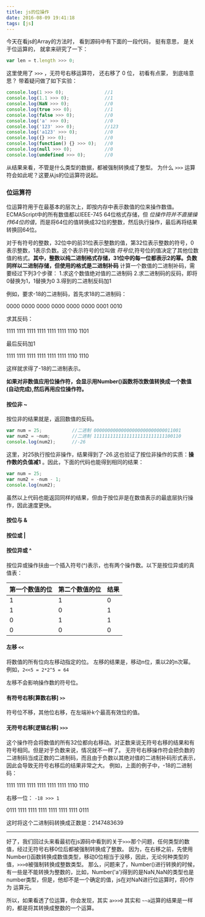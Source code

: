 ```yaml
---
title: js的位操作
date: 2016-08-09 19:41:18
tags: [js]
---
```


今天在看js的Array的方法时， 看到源码中有下面的一段代码， 挺有意思， 是关于位运算的， 就拿来研究了一下：

```javascript
var len = t.length >>> 0;
```

这里使用了 `>>>` ，无符号右移运算符， 还右移了 0 位， 初看有点蒙， 到底啥意思？ 带着疑问做了如下实验：

```javascript
console.log(1 >>> 0);               //1
console.log(1.1 >>> 0);             //1
console.log(NaN >>> 0);             //0
console.log(true >>> 0);            //1
console.log(false >>> 0);           //0
console.log('a' >>> 0);             //0
console.log('123' >>> 0);           //123
console.log('a123' >>> 0);          //0
console.log({} >>> 0);              //0
console.log(function() {} >>> 0);   //0
console.log(null >>> 0);            //0
console.log(undefined >>> 0);       //0
```

从结果来看，不管是什么类型的数据，都被强制转换成了整型。 为什么 `>>>` 运算符会如此呢？这要从js的位运算符说起。

<!-- more -->

### 位运算符

位运算符用于在最基本的层次上，即按内存中表示数值的位来操作数值。ECMAScript中的所有数值都以IEEE-745 64位格式存储，但 *位操作符并不直接操作64位的值*，而是将64位的值转换成32位的整数，然后执行操作，最后再将结果转换回64位。

对于有符号的整数，32位中的前31位表示整数的值，第32位表示整数的符号，0表示整数，1表示负数。这个表示符号的位叫做 *符号位*,符号位的值决定了其他位数值的格式。**其中，整数以纯二进制格式存储，31位中的每一位都表示2的幂。负数同样以二进制存储，但使用的格式是二进制补码** 计算一个数值的二进制补码，需要经过下列3个步骤： 1.求这个数值绝对值的二进制码 2.求二进制码的反码，即将0替换为1，1替换为0 3.得到的二进制反码加1

例如，要求-18的二进制码，首先求18的二进制码：

0000 0000 0000 0000 0000 0000 0001 0010

求其反码：

1111 1111 1111 1111 1111 1111 1110 1101

最后反码加1

1111 1111 1111 1111 1111 1111 1110 1110

这样就求得了-18的二进制表示。

**如果对非数值应用位操作符，会显示用Number()函数将改数值转换成一个数值(自动完成),然后再用应位操作符。**

#### 按位非 ~

按位非的结果就是，返回数值的反码。

```javascript
var num = 25;           //二进制 00000000000000000000000000011001
var num2 = ~num;        //二进制 11111111111111111111111111100110
console.log(num2);      //-26
```

这里，对25执行按位非操作，结果得到了-26.这也验证了按位非操作的实质：**操作数的负值减1** 。因此，下面的代码也能得到相同的结果：

```javascript
var num = 25;
var num2 = -num - 1;
console.log(num2);
```

虽然以上代码也能返回同样的结果，但由于按位非是在数值表示的最底层执行操作，因此速度更快。

#### 按位与 &

#### 按位或 |

#### 按位异或 ^

按位异或操作扶由一个插入符号(^)表示，也有两个操作数。以下是按位异或的真值表：

| 第一个数值的位 | 第二个数值的位 | 结果 |
|----------------|----------------|------|
| 1              | 1              | 0    |
| 1              | 0              | 1    |
| 0              | 1              | 1    |
| 0              | 0              | 0    |

#### 左移 `<<`

将数值的所有位向左移动指定的位。 左移的结果是，移动n位，乘以2的n次幂。例如，`2<<5 = 2*2^5 = 64`

左移不会影响操作数的符号位。

#### 有符号右移[算数右移] `>>`

符号位不移，其他位右移，在左端补k个最高有效位的值。

#### 无符号右移[逻辑右移] `>>>`

这个操作符会将数值的所有32位都向右移动。对正数来说无符号右移的结果和有符号相同。但是对于负数来说，情况就不一样了。 无符号右移操作符会把负数的二进制码当成正数的二进制码，而且由于负数以其绝对值的二进制补码形式表示，因此会导致无符号右移后的结果非常之大。 例如，上面的例子中，-18的二进制码：

1111 1111 1111 1111 1111 1111 1110 1110

右移一位： `-18 >>> 1`

0111 1111 1111 1111 1111 1111 1111 0111

这时将这个二进制码转换成正数是：2147483639

---

好了，我们回过头来看最初在js源码中看到的关于`>>>`那个问题，任何类型的数值，经过无符号右移0位后都被强制转换成了整数。 因为，在右移之前，先使用Number()函数转换成数值类型，移动0位相当于没移，因此，无论何种类型的值，`>>>0`被强制转换成整数类型。 那么，问题来了，Number()进行转换的时候，有一些是不能转换为整数的，比如，Number('a')得到的是NaN,NaN的类型也是number类型，但是，他却不是一个确定的值，js在对NaN进行位运算时，将0作为 运算元。

所以，如果看透了位运算，你会发现，其实 `a>>>0` 其实和 `~~a`运算的结果是一样的，都是将其转换成整数的一个运算。

